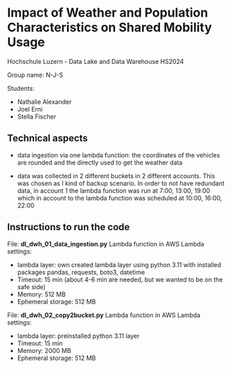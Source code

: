 # Impact of Weather and Population Characteristics on Shared Mobility Usage

Hochschule Luzern - Data Lake and Data Warehouse HS2024

Group name: N-J-S

Students:
- Nathalie Alexander
- Joel Erni
- Stella Fischer

## Technical aspects
- data ingestion via one lambda function: the coordinates of the vehicles are rounded and the directly used to get the weather data

- data was collected in 2 different buckets in 2 different accounts. This was chosen as I kind of backup scenario. In order to not have redundant data, in account 1 the lambda function was run at 7:00, 13:00, 19:00 which in account to the lambda function was scheduled at 10:00, 16:00, 22:00

## Instructions to run the code

File: **dl_dwh_01_data_ingestion.py**
Lambda function in AWS
Lambda settings: 
- lambda layer: own created lambda layer using python 3.11 with installed packages pandas, requests, boto3, datetime
- Timeout: 15 min (about 4-6 min are needed, but we wanted to be on the safe side)
- Memory: 512 MB
- Ephemeral storage: 512 MB


File: **dl_dwh_02_copy2bucket.py**
Lambda function in AWS
Lambda settings: 
- lambda layer: preinstalled python 3.11 layer
- Timeout: 15 min 
- Memory: 2000 MB
- Ephemeral storage: 512 MB
